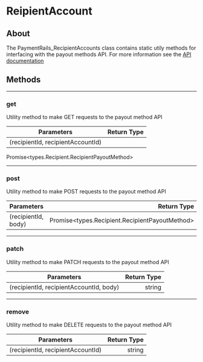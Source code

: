 # ReipientAccount

## **About**
The PaymentRails_RecipientAccounts class contains static utily methods for interfacing with the payout methods API. For more information see the [API documentation](http://docs.paymentrails.com/#recipient-account)

## **Methods**
---
### **get**
Utility method to make GET requests to the payout method API

Parameters | Return Type
--- | ---:
(recipientId, recipientAccountId) | 
Promise<types.Recipient.RecipientPayoutMethod>

---
### **post**
Utility method to make POST requests to the payout method API

Parameters | Return Type
--- | ---:
(recipientId, body) | Promise<types.Recipient.RecipientPayoutMethod>

---
### **patch**
Utility method to make PATCH requests to the payout method API

Parameters | Return Type
--- | ---:
(recipientId, recipientAccountId, body) | string

---
### **remove**
Utility method to make DELETE requests to the payout method API

Parameters | Return Type
--- | ---:
(recipientId, recipientAccountId) | string
